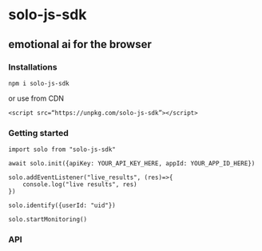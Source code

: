 # solo-js-sdk
## emotional ai for the browser
### Installations

`npm i solo-js-sdk`

or use from CDN

`<script src=“https://unpkg.com/solo-js-sdk”></script>`

### Getting started
    import solo from "solo-js-sdk"
    
    await solo.init({apiKey: YOUR_API_KEY_HERE, appId: YOUR_APP_ID_HERE})
    
    solo.addEventListener("live_results", (res)=>{
        console.log("live results", res)
    })

    solo.identify({userId: "uid"})
    
    solo.startMonitoring()
### API
